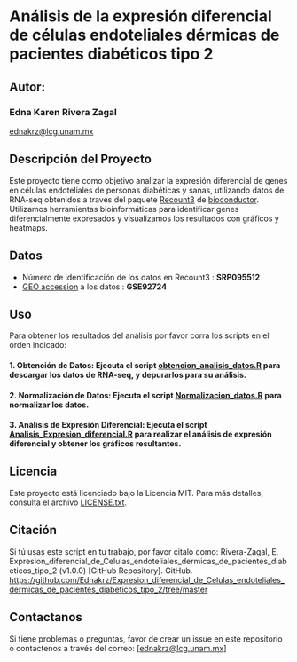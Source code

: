 # Análisis de la expresión diferencial de células endoteliales dérmicas de pacientes diabéticos tipo 2

## Autor: 
### Edna Karen Rivera Zagal  
  ednakrz@lcg.unam.mx 

## Descripción del Proyecto

Este proyecto tiene como objetivo analizar la expresión diferencial de genes en células endoteliales de personas diabéticas y sanas, utilizando datos de RNA-seq obtenidos a través del paquete [Recount3](https://rna.recount.bio/) de [bioconductor](https://bioconductor.org/). Utilizamos herramientas bioinformáticas para identificar genes diferencialmente expresados y visualizamos los resultados con gráficos y heatmaps.

## Datos

- Número de identificación de los datos en Recount3 : **SRP095512**
- [GEO accession](https://www.ncbi.nlm.nih.gov/geo/query/acc.cgi?acc=GSE92724) a los datos : **GSE92724**  

## Uso 
Para obtener los resultados del análisis por favor corra los scripts en el orden indicado: 

#### 1. Obtención de Datos: Ejecuta el script [obtencion_analisis_datos.R](https://github.com/Ednakrz/Expresion_diferencial_de_Celulas_endoteliales_dermicas_de_pacientes_diabeticos_tipo_2/blob/master/src/Obtencion_analisis_datos.R) para descargar los datos de RNA-seq, y depurarlos para su análisis. 

#### 2. Normalización de Datos: Ejecuta el script [Normalizacion_datos.R](https://github.com/Ednakrz/Expresion_diferencial_de_Celulas_endoteliales_dermicas_de_pacientes_diabeticos_tipo_2/blob/master/src/Normalizacion_datos.R) para normalizar los datos.

#### 3. Análisis de Expresión Diferencial: Ejecuta el script [Analisis_Expresion_diferencial.R](https://github.com/Ednakrz/Expresion_diferencial_de_Celulas_endoteliales_dermicas_de_pacientes_diabeticos_tipo_2/blob/master/src/Analisis_Expresion_diferencial.R) para realizar el análisis de expresión diferencial y obtener los gráficos resultantes.

## Licencia

Este proyecto está licenciado bajo la Licencia MIT. Para más detalles, consulta el archivo [LICENSE.txt](https://github.com/Ednakrz/Expresion_diferencial_de_Celulas_endoteliales_dermicas_de_pacientes_diabeticos_tipo_2/blob/master/LICENSE.txt).


## Citación 
 
Si tú usas este script en tu trabajo, por favor citalo como: Rivera-Zagal, E. Expresion_diferencial_de_Celulas_endoteliales_dermicas_de_pacientes_diabeticos_tipo_2 (v1.0.0) [GitHub Repository]. GitHub. https://github.com/Ednakrz/Expresion_diferencial_de_Celulas_endoteliales_dermicas_de_pacientes_diabeticos_tipo_2/tree/master

## Contactanos

Si tiene problemas o preguntas, favor de crear un issue en este repositorio o contactenos a través del correo: [ednakrz@lcg.unam.mx]





